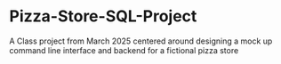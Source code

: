 # Pizza-Store-SQL-Project
A Class project from March 2025 centered around designing a mock up command line interface and backend for a fictional pizza store
